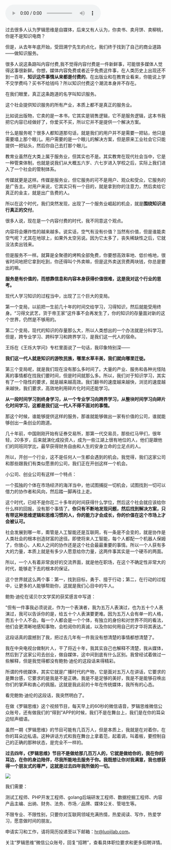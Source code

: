 <audio src="http://igetoss.cdn.igetget.com/mp3/201612/22/201612221822277865759464.mp3" controls="controls">您的浏览器不支持 audio 标签。</audio><p>过去很多人认为罗辑思维是自媒体，后来又有人认为，你卖书、卖月饼、卖柳桃，你是不是知识电商？</p><p>但是，从去年年底开始，受田溯宁先生的点化，我们终于找到了自己的商业道路——做知识服务。</p><p>很多人说这条路叫内容付费,我不觉得内容付费是一件新鲜事，可能很多媒体人觉得这事很新鲜。你想，媒体内容免费或者近乎免费这件事，在人类历史上出现还不到一百年，<b>知识这件事情从来都是付费的</b>。在出版业和在教育业看来，你能说上学不交学费吗？买书不给钱吗？所以知识付费这个潮流本身并不存在。</p><p>在我们眼里，真正这条跑道的名字叫知识服务。</p><p>这个社会提供知识服务的所有产业，本质上都不是真正的服务业。</p><p>比如说出版物，它卖的是一本书，它其实是销售逻辑，它不是服务逻辑，这本书我把它内容已经做好了，你爱买不买，所以它并不是提供一个解决方案。</p><p>什么是服务呢？很多人都知道那句话，就是我们的用户并不是需要一把钻，他只是需要墙上那个眼儿。用户需要的是一个眼儿的解决方案，但是原来工业社会它只能提供一把钻头，然后你自己去打那个眼儿。</p><p>教育业虽然在大类上属于服务业，但其实也不是。其实教育在现代社会当中，它是一种管束体制，也就是说我们从大概五六岁、六七岁进入学校之后，实际上我们进入了一个社会的管制体系。</p><p>传媒就更是这样。传媒是服务业，但它服务的可不是用户、观众和受众，它服务的是广告主。对用户来说，它其实只有一个目的，就是拿到你的注意力，然后卖给它真正的金主，就是出广告费的人。</p><p>所以在这个时代，我们突然发现，出现了一个服务业崛起的机会，就是<b>围绕知识进行真正的交付</b>。</p><p>很多人说，现在是一个内容付费的时代，我不同意这个观点。</p><p>内容将会爆炸性的越来越多。说实话，空气有没有价值？当然有价值，但是谁能卖空气呢？尤其在地球上，如果外太空另说。因为它太多了，丧失稀缺性之后，它就没法卖出钱来。</p><p>但是服务不一样。就算是全聚德的烤鸭全部免费，你要想高效率地、低价格地，很省时间地把它拿到吃到，你还得叫个外卖嘛，但是这外卖送货费两块钱，你总是要出的嘛。</p><p><b>服务是有价值的，而想靠信息和内容本身获得价值很难，这是我对这个行业的思考。</b></p><p>现代人学习知识的过程当中，出现了三个巨大的变局。</p><p>第一个变局，以前把一生前几十年的时间交给学习，习得知识，然后就能受用终身。“习得文武艺，货于帝王家”这件事不会再发生了，你的知识的存量面对新的这个世界，仍然是不够用的。</p><p>第二个变局，现代的知识的存量那么大，所以人类想出的一个办法就是分科学习。但是，跨专业学习、跨科学习和跨界学习，是我们这一代人的宿命。</p><p>王烁在《王烁大学问》专栏里面说了一句话，我印象特别深——&nbsp;</p><p><b>我们这一代人就是知识的游牧民族，哪里水草丰美，我们就向哪里迁徙。</b></p><p>第三个变局呢，就是我们现在没有那么多时间了。大量的产业、服务和各种光怪陆离的事情都在找我们要时间，但是时间就那么多。所以，我们对于知识学习，其实有了一个隐性的要求，就是越来越高效。我们翻书的速度越来越快，浏览的速度越来越快，我们要求，高效地利用碎片化时间还能学习。</p><p><b>从一段时间学习到终身学习，从一个专业学习向跨界学习，从整块时间学习向碎片化时间学习，这都是我们这一代人不得不面对的事情。</b></p><p>那这个时候，谁能够提供这样的服务，那谁就能够做出一家有价值的公司，谁就能够创出一条创业的跑道。</p><p>几十年前，中国刚刚开始有证券交易所，那第一代交易员，那些红马甲们，很年轻，20多岁，后来就演化成投资人，成为一些江湖上很有地位的人，他们是跟他们的同班同学比，最早获得财务自由和人生的安身立命的立足点的人。</p><p>所以，开创一个行业，这不是任何人一生都会遇到的机会。我觉得，我们这家公司和那些跟我们有类似愿景的公司，我们正在开创这样一个机会。</p><p>小公司、创业公司有这样一个特点：</p><p>一个孤独的个体在市场经济的海洋当中，他试图捕捉一切机会，试图找到一切可以借力的协作者和风向，然后踏一脚再往上走。&nbsp; </p><p>这个时代，已经不是你花二十多年的时间获得什么学位，然后这个社会就应该给你什么样的回报，没有那个事情了。<b>你只有不断地发现问题，然后找到解决方案，只有带这种思维逻辑和思维习惯的人，你的能力才会成长，你的价值在这个市场上才会被认可。</b></p><p>社会发展到哪一年，甭管是人工智能还是互联网，有一条是不会变的，就是协作是人类社会的根本创造财富的途径。即使将来人工智能，每个人都配一个机器人保姆了，你放心，人和人之间的协作还是这个社会最最重要的事情。所以一个人获有多大的力量，本质上就是有多少人愿意给你力量，这两件事其实是一个硬币的两面。</p><p>所以，一个人有着非常良好的交流界面，就是他在职场，在这个不确定性非常大的时代，能够走下去的根本的保证。</p><p>这个世界就这么两个事：第一，找到目标，勇于、擅于行动；第二，在行动的过程中，让更多的人能够帮助你，这就是我们心目中的牛人。</p><p>鲍勃·迪伦在诺贝尔文学奖的获奖感言中写道：</p><p>“但有一件事我必须说说，作为一个表演者，我为五万人表演过，也为五十个人表演过，我可以告诉你的是，给五十个人表演要更难。因为五万人会有单一的人格，而五十个人不会。每一个人都会是一个个体，有独立的身份和对世界不同的看法，他们会更清晰地感知事物，会检阅你的真诚，以及你如何用自己的才华将其表达。”</p><p>这段话真的震撼到了我，把过去几年有一件我没有想清楚的事情都想清楚了。</p><p>我在中央电视台做制片人，干了将近十年，我其实自己也解释不清楚，我从媒体，然后到了这家公司去创业，做自媒体，这中间到底有什么区别。我曾经试着做过一些解释，但是我觉得都没有鲍勃·迪伦的这段话来得精彩。</p><p>所谓的传统媒体，其实它就是广播时代的产物，它是面对五万人在讲话，它要求的是舞台感，它要求的是我是不是正确，我是不是足够的美好，我是不是能够召唤出你们的掌声和衷心的佩服。这就是我此前的十年在传统媒体，我所有的心态。</p><p>看完鲍勃·迪伦的这段话，我突然明白了。</p><p>在做《罗辑思维》这个视频节目，每天早上的60秒的微信语音，罗辑思维微信公众账号，还有做我们的“得到”APP的时候，我们不是在舞台上，我们是在你的耳朵边轻声细语。</p><p>虽然一期《罗辑思维》的节目可能有几百万人，但是本质上，我就是在对着你，在你的耳朵边私语。这种讲话方式和我在舞台上拿着范，起着调，叫着板，要控制自己的正确的那种状态，是完全不一样的。</p><p><b>过去四年，《罗辑思维》节目不是做给那几百万人的，它就是做给你的，我在你的耳边，在你的身边陪伴，尽我所能地去服务于你。我既想让你对我满意，我也想获得一个朋友式的尊严，这就是过去四年我所做的一切。</b></p><img src="https://piccdn.igetget.com/img/201612/22/201612222023050938307763.jpg" /><p>我们需要：</p><p>测试工程师、PHP开发工程师、golang后端研发工程师、数据挖掘工程师、内容产品主编、出纳、财务、法务、市场／品牌、媒体公关、管培生等。</p><p>不限专业、不限性别，只要你对互联网领域充满热情，热爱阅读、写作，热爱学习，愿意做时间的朋友。</p><p>申请实习和工作，请将简历投递至以下邮箱：<font color="#e8731f">hr@luojilab.com</font>。</p><p>关注“罗辑思维”微信公众账号，回复“招聘”，查看具体职位要求和更多招聘详情。</p>